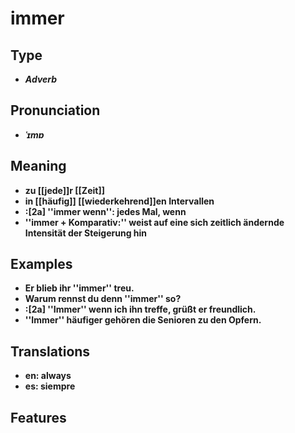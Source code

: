 # immer
## Type
- _**Adverb**_
## Pronunciation
- _**ˈɪmɐ**_
## Meaning
- **zu [[jede]]r [[Zeit]]**
- **in [[häufig]] [[wiederkehrend]]en Intervallen**
- **:[2a] ''immer wenn'':  jedes Mal, wenn**
- **''immer + Komparativ:'' weist auf eine sich zeitlich ändernde Intensität der Steigerung hin**
## Examples
- **Er blieb ihr ''immer'' treu.**
- **Warum rennst du denn ''immer'' so?**
- **:[2a] ''Immer'' wenn ich ihn treffe, grüßt er freundlich.**
- **''Immer'' häufiger gehören die Senioren zu den Opfern.**
## Translations
- **en: always**
- **es: siempre**
## Features
